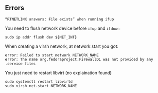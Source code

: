Errors
------

```
“RTNETLINK answers: File exists” when running ifup
```

You need to flush network device before `ifup` and `ifdown`   
```
sudo ip addr flush dev ${NET_INT}
```

When creating a virsh network, at network start you got:
```
error: Failed to start network NETWORK_NAME
error: The name org.fedoraproject.FirewallD1 was not provided by any .service files
```

You just need to restart libvirt (no explaination found)
```
sudo systemctl restart libvirtd
sudo virsh net-start NETWORK_NAME
```
